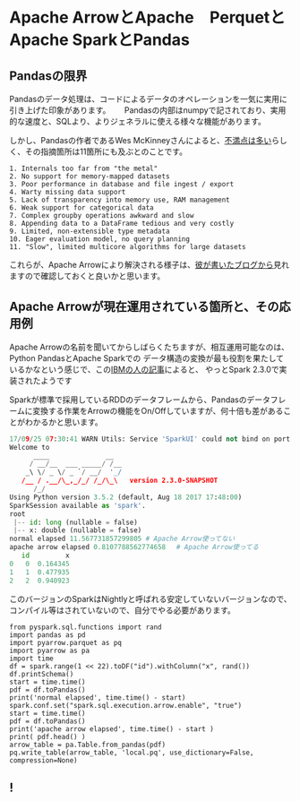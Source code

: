 # Apache ArrowとApache　PerquetとApache SparkとPandas

## Pandasの限界
Pandasのデータ処理は、コードによるデータのオペレーションを一気に実用に引き上げた印象があります。　　
Pandasの内部はnumpyで記されており、実用的な速度と、SQLより、よりジェネラルに使える様々な機能があります。　　

しかし、Pandasの作者であるWes McKinneyさんによると、[不満点は多い](http://wesmckinney.com/blog/apache-arrow-pandas-internals/)らしく、その指摘箇所は11箇所にも及ぶとのことです。

```
1. Internals too far from "the metal"
2. No support for memory-mapped datasets
3. Poor performance in database and file ingest / export
4. Warty missing data support
5. Lack of transparency into memory use, RAM management
6. Weak support for categorical data
7. Complex groupby operations awkward and slow
8. Appending data to a DataFrame tedious and very costly
9. Limited, non-extensible type metadata
10. Eager evaluation model, no query planning
11. "Slow", limited multicore algorithms for large datasets
```
これらが、Apache Arrowにより解決される様子は、[彼が書いたブログから](http://wesmckinney.com/blog/apache-arrow-pandas-internals/)見れますので確認しておくと良いかと思います。

## Apache Arrowが現在運用されている箇所と、その応用例

Apache Arrowの名前を聞いてからしばらくたちますが、相互運用可能なのは、Python PandasとApache Sparkでの
データ構造の変換が最も役割を果たしているかなという感じで、この[IBMの人の記事](https://arrow.apache.org/blog/2017/07/26/spark-arrow/)によると、
やっとSpark 2.3.0で実装されたようです  

Sparkが標準で採用しているRDDのデータフレームから、Pandasのデータフレームに変換する作業をArrowの機能をOn/Offしていますが、何十倍も差があることがわかるかと思います。　　
```python
17/09/25 07:30:41 WARN Utils: Service 'SparkUI' could not bind on port 4040. Attempting port 4041.
Welcome to
      ____              __
     / __/__  ___ _____/ /__
    _\ \/ _ \/ _ `/ __/  '_/
   /__ / .__/\_,_/_/ /_/\_\   version 2.3.0-SNAPSHOT
      /_/
Using Python version 3.5.2 (default, Aug 18 2017 17:48:00)
SparkSession available as 'spark'.
root
 |-- id: long (nullable = false)
 |-- x: double (nullable = false)
normal elapsed 11.567731857299805 # Apache Arrow使ってない
apache arrow elapsed 0.8107788562774658　 # Apache Arrow使ってる
   id         x
0   0  0.164345
1   1  0.477935
2   2  0.940923
```

このバージョンのSparkはNightlyと呼ばれる安定していないバージョンなので、コンパイル等はされていないので、自分でやる必要があります。　
```console
from pyspark.sql.functions import rand
import pandas as pd
import pyarrow.parquet as pq
import pyarrow as pa
import time
df = spark.range(1 << 22).toDF("id").withColumn("x", rand())
df.printSchema()
start = time.time()
pdf = df.toPandas()
print('normal elapsed', time.time() - start)
spark.conf.set("spark.sql.execution.arrow.enable", "true")
start = time.time()
pdf = df.toPandas()
print('apache arrow elapsed', time.time() - start )
print( pdf.head() )
arrow_table = pa.Table.from_pandas(pdf)
pq.write_table(arrow_table, 'local.pq', use_dictionary=False, compression=None)
```

## !

